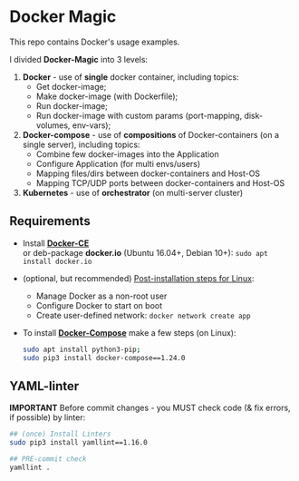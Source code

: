 # Docker Magic
This repo contains Docker's usage examples.  

I divided **Docker-Magic** into 3 levels:
1. **Docker** - use of **single** docker container, including topics:
    * Get docker-image;
    * Make docker-image (with Dockerfile);
    * Run docker-image;
    * Run docker-image with custom params (port-mapping, disk-volumes, env-vars);
1. **Docker-compose** - use of **compositions** of Docker-containers (on a single server), including topics:
    * Combine few docker-images into the Application
    * Configure Application (for multi envs/users)
    * Mapping files/dirs between docker-containers and Host-OS
    * Mapping TCP/UDP ports between docker-containers and Host-OS
1. **Kubernetes** - use of **orchestrator** (on multi-server cluster)

## Requirements
* Install **[Docker-CE](https://docs.docker.com/install/)**  
or deb-package **docker.io** (Ubuntu 16.04+, Debian 10+): `sudo apt install docker.io`

* (optional, but recommended) [Post-installation steps for Linux](https://docs.docker.com/install/linux/linux-postinstall/):
    * Manage Docker as a non-root user
    * Configure Docker to start on boot
    * Create user-defined network: `docker network create app`
    
* To install **[Docker-Compose](https://docs.docker.com/compose/install/)** make a few steps (on Linux):
    ```bash
    sudo apt install python3-pip;
    sudo pip3 install docker-compose==1.24.0
    ```

## YAML-linter
**IMPORTANT**
Before commit changes - you MUST check code (& fix errors, if possible) by linter:
```bash
## (once) Install Linters
sudo pip3 install yamllint==1.16.0

## PRE-commit check
yamllint .
```
